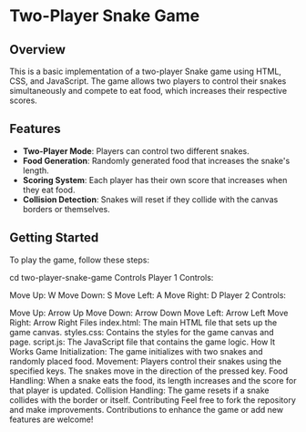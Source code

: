 # Two-Player Snake Game

## Overview

This is a basic implementation of a two-player Snake game using HTML, CSS, and JavaScript. The game allows two players to control their snakes simultaneously and compete to eat food, which increases their respective scores.

## Features

- **Two-Player Mode**: Players can control two different snakes.
- **Food Generation**: Randomly generated food that increases the snake's length.
- **Scoring System**: Each player has their own score that increases when they eat food.
- **Collision Detection**: Snakes will reset if they collide with the canvas borders or themselves.

## Getting Started

To play the game, follow these steps:

cd two-player-snake-game
Controls
Player 1 Controls:

Move Up: W
Move Down: S
Move Left: A
Move Right: D
Player 2 Controls:

Move Up: Arrow Up
Move Down: Arrow Down
Move Left: Arrow Left
Move Right: Arrow Right
Files
index.html: The main HTML file that sets up the game canvas.
styles.css: Contains the styles for the game canvas and page.
script.js: The JavaScript file that contains the game logic.
How It Works
Game Initialization: The game initializes with two snakes and randomly placed food.
Movement: Players control their snakes using the specified keys. The snakes move in the direction of the pressed key.
Food Handling: When a snake eats the food, its length increases and the score for that player is updated.
Collision Handling: The game resets if a snake collides with the border or itself.
Contributing
Feel free to fork the repository and make improvements. Contributions to enhance the game or add new features are welcome!

